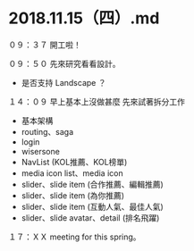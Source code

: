 # 2018.11.15（四）.md

０９：３７ 開工啦！

０９：５０ 先來研究看看設計。
 - 是否支持 Landscape ？

１４：０９ 早上基本上沒做甚麼
先來試著拆分工作

 - 基本架構
 - routing、saga
 - login
 - wisersone
 - NavList (KOL推薦、KOL榜單)
 - media icon list、media icon
 - slider、slide item (合作推薦、編輯推薦)
 - slider、slide item (為你推薦)
 - slider、slide item (互動人氣、最佳人氣)
 - slider、slide avatar、detail (排名飛躍)

１７：ＸＸ meeting for this spring。
